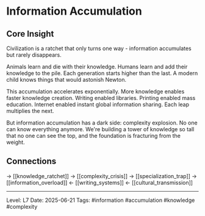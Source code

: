 # Information Accumulation

## Core Insight
Civilization is a ratchet that only turns one way - information accumulates but rarely disappears.

Animals learn and die with their knowledge. Humans learn and add their knowledge to the pile. Each generation starts higher than the last. A modern child knows things that would astonish Newton.

This accumulation accelerates exponentially. More knowledge enables faster knowledge creation. Writing enabled libraries. Printing enabled mass education. Internet enabled instant global information sharing. Each leap multiplies the next.

But information accumulation has a dark side: complexity explosion. No one can know everything anymore. We're building a tower of knowledge so tall that no one can see the top, and the foundation is fracturing from the weight.

## Connections
→ [[knowledge_ratchet]]
→ [[complexity_crisis]]
→ [[specialization_trap]]
→ [[information_overload]]
← [[writing_systems]]
← [[cultural_transmission]]

---
Level: L7
Date: 2025-06-21
Tags: #information #accumulation #knowledge #complexity